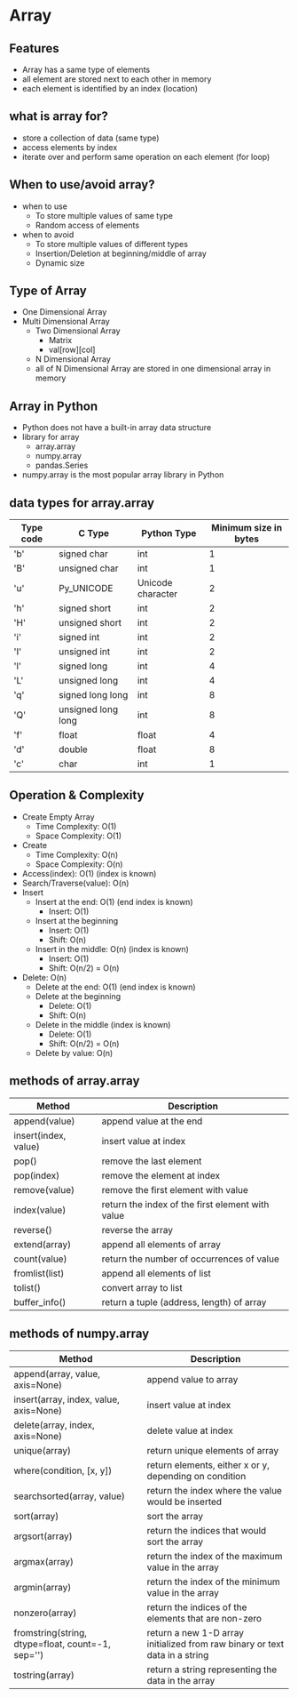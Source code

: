 # Array

## Features
- Array has a same type of elements
- all element are stored next to each other in memory
- each element is identified by an index (location)

## what is array for?
- store a collection of data (same type)
- access elements by index
- iterate over and perform same operation on each element (for loop)

## When to use/avoid array?
- when to use
    - To store multiple values of same type
    - Random access of elements
- when to avoid
    - To store multiple values of different types
    - Insertion/Deletion at beginning/middle of array
    - Dynamic size


## Type of Array
- One Dimensional Array
- Multi Dimensional Array
    - Two Dimensional Array
      - Matrix
      - val[row][col]
    - N Dimensional Array
    - all of N Dimensional Array are stored in one dimensional array in memory

## Array in Python
- Python does not have a built-in array data structure
- library for array
    - array.array
    - numpy.array
    - pandas.Series
- numpy.array is the most popular array library in Python

## data types for array.array

| Type code | C Type | Python Type | Minimum size in bytes |
| --- | --- | --- | --- |
| 'b' | signed char | int | 1 |
| 'B' | unsigned char | int | 1 |
| 'u' | Py_UNICODE | Unicode character | 2 |
| 'h' | signed short | int | 2 |
| 'H' | unsigned short | int | 2 |
| 'i' | signed int | int | 2 |
| 'I' | unsigned int | int | 2 |
| 'l' | signed long | int | 4 |
| 'L' | unsigned long | int | 4 |
| 'q' | signed long long | int | 8 |
| 'Q' | unsigned long long | int | 8 |
| 'f' | float | float | 4 |
| 'd' | double | float | 8 |
| 'c' | char | int | 1 |

## Operation & Complexity
- Create Empty Array
    - Time Complexity: O(1)
    - Space Complexity: O(1)
- Create
    - Time Complexity: O(n)
    - Space Complexity: O(n)
- Access(index): O(1) (index is known)
- Search/Traverse(value): O(n)
- Insert
    - Insert at the end: O(1) (end index is known)
        - Insert: O(1)
    - Insert at the beginning
        - Insert: O(1)
        - Shift: O(n)
    - Insert in the middle: O(n) (index is known)
        - Insert: O(1)
        - Shift: O(n/2) = O(n)
- Delete: O(n)
    - Delete at the end: O(1) (end index is known)
    - Delete at the beginning
        - Delete: O(1)
        - Shift: O(n)
    - Delete in the middle (index is known)
        - Delete: O(1)
        - Shift: O(n/2) = O(n)
    - Delete by value: O(n)

## methods of array.array

| Method | Description |
| --- | --- |
| append(value) | append value at the end |
| insert(index, value) | insert value at index |
| pop() | remove the last element |
| pop(index) | remove the element at index |
| remove(value) | remove the first element with value |
| index(value) | return the index of the first element with value |
| reverse() | reverse the array |
| extend(array) | append all elements of array |
| count(value) | return the number of occurrences of value |
| fromlist(list) | append all elements of list |
| tolist() | convert array to list |
| buffer_info() | return a tuple (address, length) of array |

## methods of numpy.array

| Method | Description |
| --- | --- |
| append(array, value, axis=None) | append value to array |
| insert(array, index, value, axis=None) | insert value at index |
| delete(array, index, axis=None) | delete value at index |
| unique(array) | return unique elements of array |
| where(condition, [x, y]) | return elements, either x or y, depending on condition |
| searchsorted(array, value) | return the index where the value would be inserted |
| sort(array) | sort the array |
| argsort(array) | return the indices that would sort the array |
| argmax(array) | return the index of the maximum value in the array |
| argmin(array) | return the index of the minimum value in the array |
| nonzero(array) | return the indices of the elements that are non-zero |
| fromstring(string, dtype=float, count=-1, sep='') | return a new 1-D array initialized from raw binary or text data in a string |
| tostring(array) | return a string representing the data in the array |
